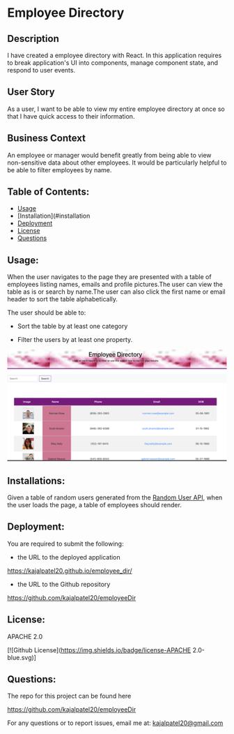 # Employee Directory
## Description

I have created a employee directory with React. In this application requires to break application's UI into components, manage component state, and respond to user events.
## User Story

As a user, I want to be able to view my entire employee directory at once so that I have quick access to their information.
## Business Context

An employee or manager would benefit greatly from being able to view non-sensitive data about other employees. It would be particularly helpful to be able to filter employees by name.
## Table of Contents:

* [Usage](#usage)
* [Installation](#installation
* [Deployment](deployment)
* [License](#license)
* [Questions](questions)

## Usage:

When the user navigates to the page they are presented with a table of employees listing names, emails and profile pictures.The user can view the table as is or search by name.The user can also click the first name or email header to sort the table alphabetically.

The user should be able to:

  * Sort the table by at least one category

  * Filter the users by at least one property.

![Employee-Dir](./public/image/image.png)
## Installations:

Given a table of random users generated from the [Random User API](https://randomuser.me/), when the user loads the page, a table of employees should render.
## Deployment:

You are required to submit the following:

* the URL to the deployed application

https://kajalpatel20.github.io/employee_dir/

* the URL to the Github repository

https://github.com/kajalpatel20/employeeDir

## License:
 APACHE 2.0

  [![Github License](https://img.shields.io/badge/license-APACHE 2.0-blue.svg)]
## Questions:

The repo for this project can be found here

https://github.com/kajalpatel20/employeeDir

For any questions or to report issues, email me at: kajalpatel20@gmail.com
